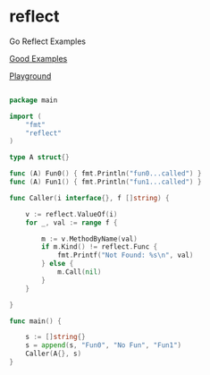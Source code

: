 # reflect
Go Reflect Examples


[Good Examples](https://github.com/a8m/reflect-examples)


[Playground](https://play.golang.org/p/Gw0EzVKUZZn)

```go

package main

import (
	"fmt"
	"reflect"
)

type A struct{}

func (A) Fun0() { fmt.Println("fun0...called") }
func (A) Fun1() { fmt.Println("fun1...called") }

func Caller(i interface{}, f []string) {

	v := reflect.ValueOf(i)
	for _, val := range f {

		m := v.MethodByName(val)
		if m.Kind() != reflect.Func {
			fmt.Printf("Not Found: %s\n", val)
		} else {
			m.Call(nil)
		}
	}

}

func main() {

	s := []string{}
	s = append(s, "Fun0", "No Fun", "Fun1")
	Caller(A{}, s)
}

```
